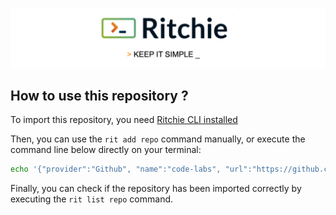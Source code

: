 ![Rit banner](/docs/img/ritchie-banner.png)

## How to use this repository ?

To import this repository, you need [Ritchie CLI installed](https://docs.ritchiecli.io/getting-started/installation)

Then, you can use the `rit add repo` command manually, or execute the command line below directly on your terminal:

```bash
echo '{"provider":"Github", "name":"code-labs", "url":"https://github.com/GuillaumeFalourd/ritchie-code-labs", "priority":1}' | rit add repo --stdin
```

Finally, you can check if the repository has been imported correctly by executing the `rit list repo` command.
